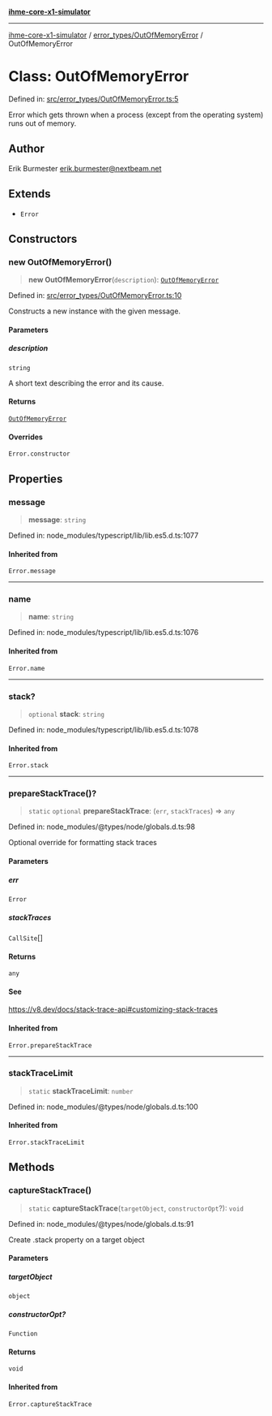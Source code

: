 [**ihme-core-x1-simulator**](../../../README.md)

***

[ihme-core-x1-simulator](../../../modules.md) / [error\_types/OutOfMemoryError](../README.md) / OutOfMemoryError

# Class: OutOfMemoryError

Defined in: [src/error\_types/OutOfMemoryError.ts:5](https://github.com/ProgrammIt/CPU-Simulator/blob/5d337ac19330b661110818bd865328f41c53783f/src/error_types/OutOfMemoryError.ts#L5)

Error which gets thrown when a process (except from the operating system) runs out of memory.

## Author

Erik Burmester <erik.burmester@nextbeam.net>

## Extends

- `Error`

## Constructors

### new OutOfMemoryError()

> **new OutOfMemoryError**(`description`): [`OutOfMemoryError`](OutOfMemoryError.md)

Defined in: [src/error\_types/OutOfMemoryError.ts:10](https://github.com/ProgrammIt/CPU-Simulator/blob/5d337ac19330b661110818bd865328f41c53783f/src/error_types/OutOfMemoryError.ts#L10)

Constructs a new instance with the given message.

#### Parameters

##### description

`string`

A short text describing the error and its cause.

#### Returns

[`OutOfMemoryError`](OutOfMemoryError.md)

#### Overrides

`Error.constructor`

## Properties

### message

> **message**: `string`

Defined in: node\_modules/typescript/lib/lib.es5.d.ts:1077

#### Inherited from

`Error.message`

***

### name

> **name**: `string`

Defined in: node\_modules/typescript/lib/lib.es5.d.ts:1076

#### Inherited from

`Error.name`

***

### stack?

> `optional` **stack**: `string`

Defined in: node\_modules/typescript/lib/lib.es5.d.ts:1078

#### Inherited from

`Error.stack`

***

### prepareStackTrace()?

> `static` `optional` **prepareStackTrace**: (`err`, `stackTraces`) => `any`

Defined in: node\_modules/@types/node/globals.d.ts:98

Optional override for formatting stack traces

#### Parameters

##### err

`Error`

##### stackTraces

`CallSite`[]

#### Returns

`any`

#### See

https://v8.dev/docs/stack-trace-api#customizing-stack-traces

#### Inherited from

`Error.prepareStackTrace`

***

### stackTraceLimit

> `static` **stackTraceLimit**: `number`

Defined in: node\_modules/@types/node/globals.d.ts:100

#### Inherited from

`Error.stackTraceLimit`

## Methods

### captureStackTrace()

> `static` **captureStackTrace**(`targetObject`, `constructorOpt`?): `void`

Defined in: node\_modules/@types/node/globals.d.ts:91

Create .stack property on a target object

#### Parameters

##### targetObject

`object`

##### constructorOpt?

`Function`

#### Returns

`void`

#### Inherited from

`Error.captureStackTrace`
